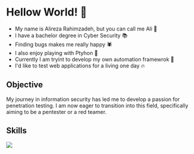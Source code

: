 # Hellow World! 👋
- My name is Alireza Rahimzadeh, but you can call me Ali 👀
- I have a bachelor degree in Cyber Security 📚
- Finding bugs makes me really happy 🕷️
- I also enjoy playing with Ptyhon 🐍
- Currently I am tryint to develop my own automation framewrok 🤫
- I'd like to test web applications for a living one day 🔥

## Objective
My journey in information security has led me to develop a passion for penetration testing. I am now eager to transition into this field, specifically aiming to be a pentester or a red teamer.

## Skills
<a href="https://owasp.org/www-project-top-ten/"><img src="https://img.shields.io/badge/OWASP-Top10-red?style=for-the-badge&logo=OWASP"></a>




<!---
aliraah/aliraah is a ✨ special ✨ repository because its `README.md` (this file) appears on your GitHub profile.
You can click the Preview link to take a look at your changes.
--->
